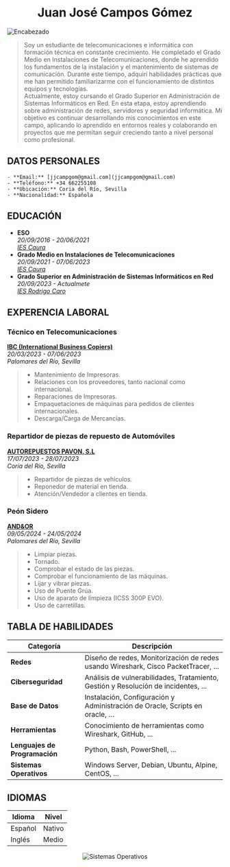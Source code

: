 # <h1 align="center">Juan José Campos Gómez</h1>  

![Encabezado](./img/Encabezado_JuanJosé.png)  
  
> Soy un estudiante de telecomunicaciones e informática con formación técnica en constante crecimiento. He completado el Grado Medio en Instalaciones de Telecomunicaciones, donde he aprendido los fundamentos de la instalación y el mantenimiento de sistemas de comunicación. Durante este tiempo, adquirí habilidades prácticas que me han permitido familiarizarme con el funcionamiento de distintos equipos y tecnologías.  
Actualmente, estoy cursando el Grado Superior en Administración de Sistemas Informáticos en Red. En esta etapa, estoy aprendiendo sobre administración de redes, servidores y seguridad informática. Mi objetivo es continuar desarrollando mis conocimientos en este campo, aplicando lo aprendido en entornos reales y colaborando en proyectos que me permitan seguir creciendo tanto a nivel personal como profesional.


## DATOS PERSONALES  
~~~~
- **Email:** [jjcampgom@gmail.com](jjcampgom@gmail.com)  
- **Teléfono:** +34 662255108  
- **Ubicación:** Coria del Río, Sevilla  
- **Nacionalidad:** Española
~~~~

## EDUCACIÓN  
- **ESO**  
  *20/09/2016 - 20/06/2021*  
  *[IES Caura](https://iescaura.com/)*  
- **Grado Medio en Instalaciones de Telecomunicaciones**   
 *20/09/2021 - 07/06/2023*  
 *[IES Caura](https://iescaura.com/)*  
- **Grado Superior en Administración de Sistemas Informáticos en Red**  
 *20/09/2023 - Actualmete*  
 *[IES Rodrigo Caro](https://blogsaverroes.juntadeandalucia.es/iesrodrigocaro/)*

## EXPERENCIA LABORAL  

### Técnico en Telecomunicaciones
**[IBC (International Business Copiers)](https://www.ibccopiers.com/)**  
*20/03/2023 - 07/06/2023*  
*Palomares del Río, Sevilla*  

> - Mantenimiento de Impresoras.  
> - Relaciones con los proveedores, tanto nacional como internacional.  
> - Reparaciones de Impresoras.  
> - Empaquetaciones de máquinas para pedidos de clientes internacionales.  
> - Descarga/Carga de Mercancías.


### Repartidor de piezas de repuesto de Automóviles
**[AUTOREPUESTOS PAVON, S.L](https://talleresyrepuestospavon.com/)**  
*17/07/2023 - 28/07/2023*  
*Coria del Río, Sevilla*  

> - Repartidor de piezas de vehículos.  
> - Reponedor de material en tienda.  
> - Atención/Vendedor a clientes en tienda.  


### Peón Sidero
**[AND&OR](https://andyor.com/)**  
*09/05/2024 - 24/05/2024*  
*Palomares del Río, Sevilla*  

> - Limpiar piezas.  
> - Tornado.  
> - Comprobar el estado de las piezas.  
> - Comprobar el funcionamiento de las máquinas.  
> - Lijar y vibrar piezas.  
> - Uso de Puente Grúa.  
> - Uso de aparato de limpieza (ICSS 300P EVO).  
> - Uso de carretillas.


## TABLA DE HABILIDADES  

| **Categoría** | **Descripción** |
|---------------|-----------------|
| **Redes** | Diseño de redes, Monitorización de redes usando Wireshark, Cisco PacketTracer, ... |
| **Ciberseguridad** | Análisis de vulnerabilidades, Tratamiento, Gestión y Resolución de incidentes, ... |
| **Base de Datos** | Instalación, Configuración y Administración de Oracle, Scripts en oracle, ... |
| **Herramientas** | Conocimiento de herramientas como Wireshark, GitHub,  ...  |
| **Lenguajes de Programación** | Python, Bash, PowerShell, ... |
| **Sistemas Operativos** | Windows Server, Debian, Ubuntu, Alpine, CentOS, ... |  

## IDIOMAS
| Idioma | Nivel |
| ------ | ----- |
| Español | Nativo |
| Inglés | Medio |

<p align="center">
  <img src="https://www.estrategiamagazine.com/wp-content/uploads/2018/04/sistema-operativo-programa-que-administra-los-recursos.png" alt="Sistemas Operativos">
</p>

